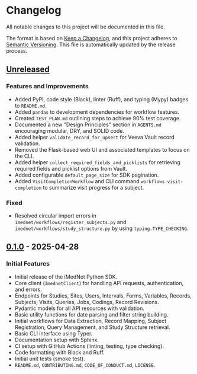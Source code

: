 # Changelog

All notable changes to this project will be documented in this file.

The format is based on [Keep a Changelog](https://keepachangelog.com/en/1.0.0/),
and this project adheres to [Semantic Versioning](https://semver.org/spec/v2.0.0.html).
This file is automatically updated by the release process.

## [Unreleased]

### Features and Improvements

- Added PyPI, code style (Black), linter (Ruff), and typing (Mypy) badges to `README.md`.
- Added `pandas` to development dependencies for workflow features.
- Created `TEST_PLAN.md` outlining steps to achieve 90% test coverage.
- Documented a new "Design Principles" section in `AGENTS.md` encouraging
  modular, DRY, and SOLID code.
- Added helper `validate_record_for_upsert` for Veeva Vault record validation.
- Removed the Flask-based web UI and associated templates to focus on the CLI.
- Added helper `collect_required_fields_and_picklists` for retrieving required
  fields and picklist options from Vault.
- Added configurable `default_page_size` for SDK pagination.
- Added `VisitCompletionWorkflow` and CLI command `workflows visit-completion` to
  summarize visit progress for a subject.

### Fixed

- Resolved circular import errors in `imednet/workflows/register_subjects.py` and `imednet/workflows/study_structure.py` by using `typing.TYPE_CHECKING`.

## [0.1.0] - 2025-04-28

### Initial Features

- Initial release of the iMedNet Python SDK.
- Core client (`ImednetClient`) for handling API requests, authentication, and errors.
- Endpoints for Studies, Sites, Users, Intervals, Forms, Variables, Records, Subjects, Visits, Queries, Jobs, Codings, Record Revisions.
- Pydantic models for all API resources with validation.
- Basic utility functions for date parsing and filter string building.
- Initial workflows for Data Extraction, Record Mapping, Subject Registration, Query Management, and Study Structure retrieval.
- Basic CLI interface using Typer.
- Documentation setup with Sphinx.
- CI setup with GitHub Actions (linting, testing, type checking).
- Code formatting with Black and Ruff.
- Initial unit tests (smoke test).
- `README.md`, `CONTRIBUTING.md`, `CODE_OF_CONDUCT.md`, `LICENSE`.

[Unreleased]: https://github.com/Bright-Research/imednet-python-sdk/compare/v0.1.0...HEAD
[0.1.0]: https://github.com/Bright-Research/imednet-python-sdk/releases/tag/v0.1.0
